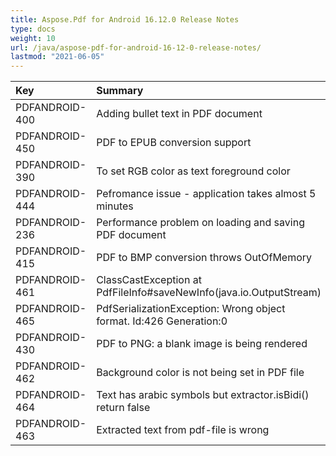 ```yaml
---
title: Aspose.Pdf for Android 16.12.0 Release Notes
type: docs
weight: 10
url: /java/aspose-pdf-for-android-16-12-0-release-notes/
lastmod: "2021-06-05"
---
```


|**Key**|**Summary**|**Category**|
| :- | :- | :- |
|PDFANDROID-400|Adding bullet text in PDF document|New Feature|
|PDFANDROID-450|PDF to EPUB conversion support|New Feature|
|PDFANDROID-390|To set RGB color as text foreground color|Enhancement|
|PDFANDROID-444|Pefromance issue - application takes almost 5 minutes|Enhancement|
|PDFANDROID-236|Performance problem on loading and saving PDF document|Enhancement|
|PDFANDROID-415|PDF to BMP conversion throws OutOfMemory|Exception|
|PDFANDROID-461|ClassCastException at PdfFileInfo#saveNewInfo(java.io.OutputStream)|Exception|
|PDFANDROID-465|PdfSerializationException: Wrong object format. Id:426 Generation:0|Exception|
|PDFANDROID-430|PDF to PNG: a blank image is being rendered|Bug|
|PDFANDROID-462|Background сolor is not being set in PDF file|Bug|
|PDFANDROID-464|Text has arabic symbols but extractor.isBidi() return false|Bug|
|PDFANDROID-463|Extracted text from pdf-file is wrong|Bug|

